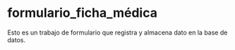 # formulario_ficha_médica
Esto es un trabajo de formulario que registra y almacena dato en la base de datos.

